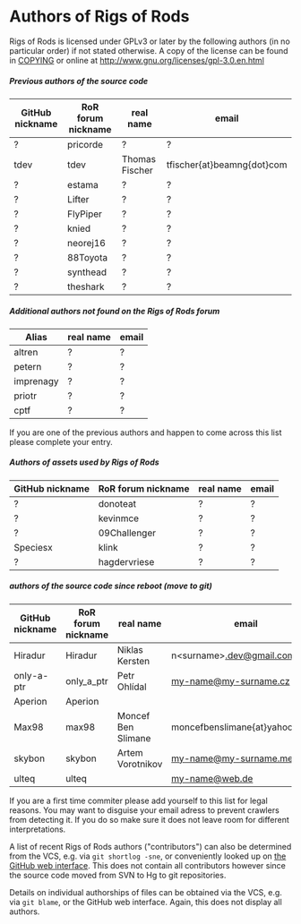 # Authors of Rigs of Rods
Rigs of Rods is licensed under GPLv3 or later by the following authors (in no particular order) if not stated otherwise. A copy of the license can be found in [COPYING](COPYING) or online at http://www.gnu.org/licenses/gpl-3.0.en.html

##### Previous authors of the source code

| GitHub nickname                | RoR forum nickname      | real name              | email                            |
|--------------------------------|-------------------------|------------------------|----------------------------------|
| ?                              | pricorde                | ?                      | ?                                |
| tdev                           | tdev                    | Thomas Fischer         | tfischer{at}beamng{dot}com       | 
| ?                              | estama                  | ?                      | ?                                |
| ?                              | Lifter                  | ?                      | ?                                |
| ?                              | FlyPiper                | ?                      | ?                                |
| ?                              | knied                   | ?                      | ?                                |
| ?                              | neorej16                | ?                      | ?                                |
| ?                              | 88Toyota                | ?                      | ?                                |
| ?                              | synthead                | ?                      | ?                                |
| ?                              | theshark                | ?                      | ?                                |


##### Additional authors not found on the Rigs of Rods forum

| Alias                | real name              | email                          |
|----------------------|------------------------|--------------------------------|
| altren               | ?                      | ?                              |
| petern               | ?                      | ?                              |
| imprenagy            | ?                      | ?                              |
| priotr               | ?                      | ?                              |
| cptf                 | ?                      | ?                              |

If you are one of the previous authors and happen to come across this list please complete your entry.


##### Authors of assets used by Rigs of Rods

| GitHub nickname                | RoR forum nickname      | real name              | email                            |
|--------------------------------|-------------------------|------------------------|----------------------------------|
| ?                              | donoteat                | ?                      | ?                                |
| ?                              | kevinmce                | ?                      | ?                                |
| ?                              | 09Challenger            | ?                      | ?                                |
| Speciesx                       | klink                   | ?                      | ?                                |
| ?                              | hagdervriese            | ?                      | ?                                |

##### authors of the source code since reboot (move to git)
| GitHub nickname                | RoR forum nickname      | real name              | email                            |
|--------------------------------|-------------------------|------------------------|----------------------------------|
| Hiradur                        | Hiradur                 | Niklas Kersten         | n\<surname\>.dev@gmail.com       |
| only-a-ptr                     | only_a_ptr              | Petr Ohlídal           | my-name@my-surname.cz            |
| Aperion                        | Aperion                 | <uncompleted>          | <uncompleted>                    |
| Max98                          | max98                   | Moncef Ben Slimane     | moncefbenslimane{at}yahoo{dot}fr |
| skybon                         | skybon                  | Artem Vorotnikov       | my-name@my-surname.me            |
| ulteq                          | ulteq                   | <uncompleted>          | my-name@web.de                   |

If you are a first time commiter please add yourself to this list for legal reasons. You may want to disguise your email adress to prevent crawlers from detecting it. If you do so make sure it does not leave room for different interpretations.

A list of recent Rigs of Rods authors ("contributors") can also be determined from the VCS, e.g. via ```git shortlog -sne```, or conveniently looked up on [the GitHub web interface](https://github.com/RigsOfRods/rigs-of-rods/graphs/contributors). This does not contain all contributors however since the source code moved from SVN to Hg to git repositories.

Details on individual authorships of files can be obtained via the VCS, e.g. via ```git blame```, or the GitHub web interface. Again, this does not display all authors.
